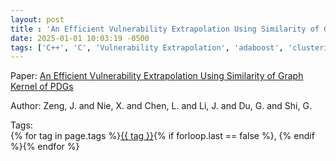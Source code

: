 ```yaml
---
layout: post
title : 'An Efficient Vulnerability Extrapolation Using Similarity of Graph Kernel of PDGs'
date: 2025-01-01 10:03:19 -0500
tags: ['C++', 'C', 'Vulnerability Extrapolation', 'adaboost', 'clustering', 'Decision Tree', 'Gradient Boosting Decision Tree', 'K Nearest Neighbor', 'Linear Discriminant Analysis', 'Logistic Regression', 'Multi Layer Perceptron', 'Random Forest', 'Support Vector Machine', 'Gaussian Naive Bayes', 'Program Dependence Graph (PDG)']
---
```

Paper: [An Efficient Vulnerability Extrapolation Using Similarity of Graph Kernel of PDGs](https://ieeexplore.ieee.org/stamp/stamp.jsp?arnumber=9343065)

Author: Zeng, J. and Nie, X. and Chen, L. and Li, J. and Du, G. and Shi, G.




 Tags:  
        <span>{% for tag in page.tags %}<a href="{{ site.baseurl }}tags/#{{ tag | slugify }}">{{ tag }}</a>{% if forloop.last == false %}, {% endif %}{% endfor %}</span>
